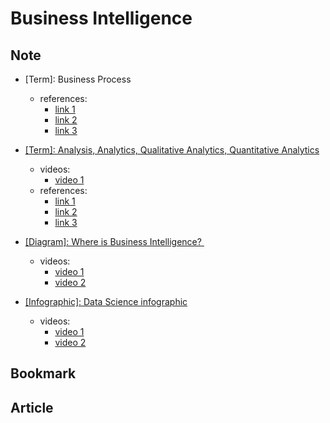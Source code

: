 # Business Intelligence


## Note
- [Term]: Business Process
	- references:
		- [link 1](https://www.appian.com/bpm/definition-of-a-business-process/)
		- [link 2](https://en.wikipedia.org/wiki/Business_process)
		- [link 3](http://www.q3edge.com/types-business-process/)

- [[Term]: Analysis, Analytics, Qualitative Analytics, Quantitative Analytics](./[Term]%20Analysis,%20Analytics,%20Qualitative%20Analytics,%20Quantitative%20Analytics.md)
	- videos:
		- [video 1](https://www.udemy.com/the-business-intelligence-analyst-course-2018/learn/v4/t/lecture/10117236?start=0)
	- references:
		- [link 1](http://www.differencebetween.net/science/difference-between-qualitative-analysis-and-quantitative-analysis/)
		- [link 2](https://www.quora.com/What-is-the-difference-between-Analytics-and-analysis-data-analytics)
		- [link 3](https://www.quora.com/What-is-the-difference-between-Business-Intelligence-BI-and-Analytics)

- [[Diagram]: Where is Business Intelligence? ](./access/pdf/365-DataScience-Diagram-complete.pdf)
	- videos:
		- [video 1](https://www.udemy.com/the-business-intelligence-analyst-course-2018/learn/v4/t/lecture/10117240?start=0)
		- [video 2](https://www.udemy.com/the-business-intelligence-analyst-course-2018/learn/v4/t/lecture/10117246?start=0)

- [[Infographic]: Data Science infographic](./access/images/365-DataScience.png)
	- videos:
		- [video 1](https://www.udemy.com/the-business-intelligence-analyst-course-2018/learn/v4/t/lecture/10117256?start=0)
		- [video 2](https://www.udemy.com/the-business-intelligence-analyst-course-2018/learn/v4/t/lecture/10117274?start=0)


## Bookmark


## Article
